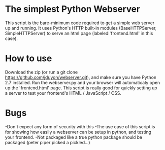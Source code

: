 The simplest Python Webserver
=========

This script is the bare-minimum code required to get a simple web server up and running. 
It uses Python's HTTP built-in modules (BaseHTTPServer, SimpleHTTPServer) to serve an html page (labeled 'frontend.html' in this case).

How to use
=========

Download the zip (or run a git clone https://github.com/jduyon/webserver.git), and make sure you have Python 2.7 installed.
Run the webserver.py and your browser will automaticaly open up the 'frontend.html' page. 
This script is really good for quickly setting up a server to test your frontend's HTML / JavaScript / CSS.

Bugs
=========

-Don't expect any form of security with this
-The use case of this script is for showing how easily a webserver can be setup in python, and testing your frontend.
-Not packaged like a true python package should be packaged (peter piper picked a pickled...)
